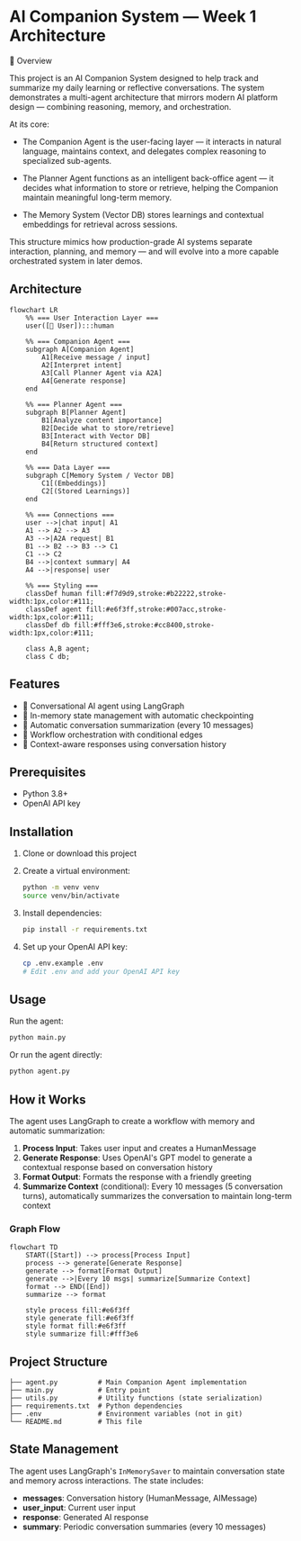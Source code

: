 # AI Companion System — Week 1 Architecture
🌟 Overview

This project is an AI Companion System designed to help track and summarize my daily learning or reflective conversations.
The system demonstrates a multi-agent architecture that mirrors modern AI platform design — combining reasoning, memory, and orchestration.

At its core:

- The Companion Agent is the user-facing layer — it interacts in natural language, maintains context, and delegates complex reasoning to specialized sub-agents.

- The Planner Agent functions as an intelligent back-office agent — it decides what information to store or retrieve, helping the Companion maintain meaningful long-term memory.

- The Memory System (Vector DB) stores learnings and contextual embeddings for retrieval across sessions.

This structure mimics how production-grade AI systems separate interaction, planning, and memory — and will evolve into a more capable orchestrated system in later demos.

## Architecture
```mermaid
flowchart LR
    %% === User Interaction Layer ===
    user([👤 User]):::human
    
    %% === Companion Agent ===
    subgraph A[Companion Agent]
        A1[Receive message / input]
        A2[Interpret intent]
        A3[Call Planner Agent via A2A]
        A4[Generate response]
    end

    %% === Planner Agent ===
    subgraph B[Planner Agent]
        B1[Analyze content importance]
        B2[Decide what to store/retrieve]
        B3[Interact with Vector DB]
        B4[Return structured context]
    end

    %% === Data Layer ===
    subgraph C[Memory System / Vector DB]
        C1[(Embeddings)]
        C2[(Stored Learnings)]
    end

    %% === Connections ===
    user -->|chat input| A1
    A1 --> A2 --> A3
    A3 -->|A2A request| B1
    B1 --> B2 --> B3 --> C1
    C1 --> C2
    B4 -->|context summary| A4
    A4 -->|response| user

    %% === Styling ===
    classDef human fill:#f7d9d9,stroke:#b22222,stroke-width:1px,color:#111;
    classDef agent fill:#e6f3ff,stroke:#007acc,stroke-width:1px,color:#111;
    classDef db fill:#fff3e6,stroke:#cc8400,stroke-width:1px,color:#111;

    class A,B agent;
    class C db;
```

## Features

- 🤖 Conversational AI agent using LangGraph
- 💾 In-memory state management with automatic checkpointing
- 📝 Automatic conversation summarization (every 10 messages)
- 🔄 Workflow orchestration with conditional edges
- 💬 Context-aware responses using conversation history

## Prerequisites

- Python 3.8+
- OpenAI API key

## Installation

1. Clone or download this project
2. Create a virtual environment:
   ```bash
   python -m venv venv
   source venv/bin/activate
   ```

3. Install dependencies:
   ```bash
   pip install -r requirements.txt
   ```

4. Set up your OpenAI API key:
   ```bash
   cp .env.example .env
   # Edit .env and add your OpenAI API key
   ```

## Usage

Run the agent:
```bash
python main.py
```

Or run the agent directly:
```bash
python agent.py
```

## How it Works

The agent uses LangGraph to create a workflow with memory and automatic summarization:

1. **Process Input**: Takes user input and creates a HumanMessage
2. **Generate Response**: Uses OpenAI's GPT model to generate a contextual response based on conversation history
3. **Format Output**: Formats the response with a friendly greeting
4. **Summarize Context** (conditional): Every 10 messages (5 conversation turns), automatically summarizes the conversation to maintain long-term context

### Graph Flow
```mermaid
flowchart TD
    START([Start]) --> process[Process Input]
    process --> generate[Generate Response]
    generate --> format[Format Output]
    generate -->|Every 10 msgs| summarize[Summarize Context]
    format --> END([End])
    summarize --> format
    
    style process fill:#e6f3ff
    style generate fill:#e6f3ff
    style format fill:#e6f3ff
    style summarize fill:#fff3e6
```

## Project Structure

```
├── agent.py          # Main Companion Agent implementation
├── main.py           # Entry point
├── utils.py          # Utility functions (state serialization)
├── requirements.txt  # Python dependencies
├── .env              # Environment variables (not in git)
└── README.md         # This file
```

## State Management

The agent uses LangGraph's `InMemorySaver` to maintain conversation state and memory across interactions. The state includes:
- **messages**: Conversation history (HumanMessage, AIMessage)
- **user_input**: Current user input
- **response**: Generated AI response
- **summary**: Periodic conversation summaries (every 10 messages)